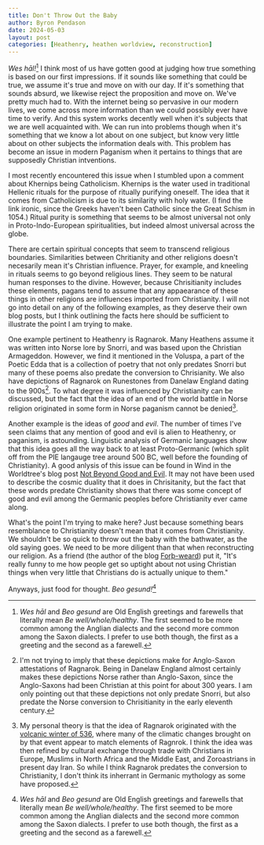 ```yaml
---
title: Don't Throw Out the Baby
author: Byron Pendason
date: 2024-05-03
layout: post
categories: [Heathenry, heathen worldview, reconstruction]
---
```


*Wes hāl!*[^1] I think most of us have gotten good at judging how true something is based on our first impressions. If it sounds like something that could be true, we assume it's true and move on with our day. If it's something that sounds absurd, we likewise reject the proposition and move on. We've pretty much had to. With the internet being so pervasive in our modern lives, we come across more information than we could possibly ever have time to verify. And this system works decently well when it's subjects that we are well acquainted with. We can run into problems though when it's something that we know a lot about on one subject, but know very little about on other subjects the information deals with. This problem has become an issue in modern Paganism when it pertains to things that are supposedly Christian intventions.

I most recently encountered this issue when I stumbled upon a comment about Khernips being Catholicism. Khernips is the water used in traditional Hellenic rituals for the purpose of ritually purifying oneself. The idea that it comes from Catholicism is due to its similarity with holy water. (I find the link ironic, since the Greeks haven't been Catholic since the Great Schism in 1054.)  Ritual purity is something that seems to be almost universal not only in Proto-Indo-European spiritualities, but indeed almost universal across the globe.

There are certain spiritual concepts that seem to transcend religious boundaries. Similarities between Chritianity and other religions doesn't necesarily mean it's Christian influence. Prayer, for example, and kneeling in rituals seems to go beyond religious lines. They seem to be natural human responses to the divine. However, because Chrisitianity includes these elements, pagans tend to assume that any appaearance of these things in other religions are influences imported from Christianity. I will not go into detail on any of the following examples, as they deserve their own blog posts, but I think outlining the facts here should be sufficient to illustrate the point I am trying to make.

One example pertinent to Heathenry is Ragnarok. Many Heathens assume it was written into Norse lore by Snorri, and was based upon the Christian Armageddon. However, we find it mentioned in the Voluspa, a part of the Poetic Edda that is a collection of poetry that not only predates Snorri but many of these poems also predate the conversion to Chrisianity. We also have depictions of Ragnarok on Runestones from Danelaw England dating to the 900s[^runestones]. To what degree it was influenced by Christianity can be discussed, but the fact that the idea of an end of the world battle in Norse religion originated in some form in Norse paganism cannot be denied[^ragnarok].

Another example is the ideas of *good* and *evil*. The number of times I've seen claims that any mention of good and evil is alien to Heathenry, or paganism, is astounding. Linguistic analysis of Germanic languages show that this idea goes all the way back to at least Proto-Germanic (which split off from the PIE langauge tree around 500 BC, well before the founding of Christianity). A good anlysis of this issue can be found in Wind in the Worldtree's blog post [Not Beyond Good and Evil](https://windintheworldtree.wordpress.com/2019/07/17/not-beyond-good-and-evil/). It may not have been used to describe the cosmic duality that it does in Chrisitanity, but the fact that these words predate Christianity shows that there was some concept of good and evil among the Germanic peoples before Christianity ever came along.

What's the point I'm trying to make here? Just because something bears resemblance to Christianity doesn't mean that it comes from Christianity. We shouldn't be so quick to throw out the baby with the bathwater, as the old saying goes. We need to be more diligent than that when reconstructing our religion. As a friend (the author of the blog [Forþ-weard](https://forthweard.blog/)) put it, "It's really funny to me how people get so uptight about not using Christian things when very little that Christians do is actually unique to them." 

Anyways, just food for thought. *Beo gesund!*[^1]

[^1]: *Wes hāl* and *Beo gesund* are Old English greetings and farewells that literally mean *Be well/whole/healthy*. The first seemed to be more common among the Anglian dialects and the second more common among the Saxon dialects. I prefer to use both though, the first as a greeting and the second as a farewell.

[^runestones]: I'm not trying to imply that these depictions make for Anglo-Saxon attestations of Ragnarok. Being in Danelaw England almost certainly makes these depictions Norse rather than Anglo-Saxon, since the Anglo-Saxons had been Christian at this point for about 300 years. I am only pointing out that these depictions not only predate Snorri, but also predate the Norse conversion to Chrisitianity in the early eleventh century.

[^ragnarok]: My personal theory is that the idea of Ragnarok originated with the [volcanic winter of 536](https://en.wikipedia.org/wiki/Volcanic_winter_of_536), where many of the climatic changes brought on by that event appear to match elements of Ragnrok. I think the idea was then refined by cultural exchange through trade with Christians in Europe, Muslims in North Africa and the Middle East, and Zoroastrians in present day Iran. So while I think Ragnarok predates the conversion to Christianity, I don't think its inherrant in Germanic mythology as some have proposed.
